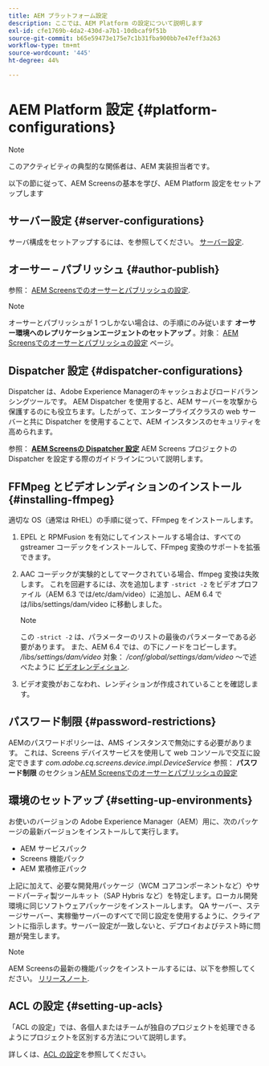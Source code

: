 ```yaml
---
title: AEM プラットフォーム設定
description: ここでは、AEM Platform の設定について説明します
exl-id: cfe1769b-4da2-430d-a7b1-10dbcaf9f51b
source-git-commit: b65e59473e175e7c1b31fba900bb7e47eff3a263
workflow-type: tm+mt
source-wordcount: '445'
ht-degree: 44%

---
```


# AEM Platform 設定  {#platform-configurations}

>[!NOTE]
>
>このアクティビティの典型的な関係者は、AEM 実装担当者です。

以下の節に従って、AEM Screensの基本を学び、AEM Platform 設定をセットアップします

## サーバー設定 {#server-configurations}

サーバ構成をセットアップするには、を参照してください。 [サーバー設定](https://experienceleague.adobe.com/en/docs/experience-manager-screens/user-guide/administering/configuring-screens-introduction#ServerConfiguration).

## オーサー – パブリッシュ {#author-publish}

参照： [AEM Screensでのオーサーとパブリッシュの設定](https://experienceleague.adobe.com/en/docs/experience-manager-screens/user-guide/administering/author-publish/author-and-publish).

>[!NOTE]
>
>オーサーとパブリッシュが 1 つしかない場合は、の手順にのみ従います **オーサー環境へのレプリケーションエージェントのセットアップ** 。対象： [AEM Screensでのオーサーとパブリッシュの設定](https://experienceleague.adobe.com/en/docs/experience-manager-screens/user-guide/administering/author-publish/author-and-publish) ページ。

## Dispatcher 設定 {#dispatcher-configurations}

Dispatcher は、Adobe Experience Managerのキャッシュおよびロードバランシングツールです。 AEM Dispatcher を使用すると、AEM サーバーを攻撃から保護するのにも役立ちます。したがって、エンタープライズクラスの web サーバーと共に Dispatcher を使用することで、AEM インスタンスのセキュリティを高められます。

参照： **[AEM Screensの Dispatcher 設定](https://experienceleague.adobe.com/en/docs/experience-manager-screens/user-guide/administering/dispatcher-configurations-aem-screens)** AEM Screens プロジェクトの Dispatcher を設定する際のガイドラインについて説明します。

## FFMpeg とビデオレンディションのインストール {#installing-ffmpeg}

適切な OS（通常は RHEL）の手順に従って、FFmpeg をインストールします。

1. EPEL と RPMFusion を有効にしてインストールする場合は、すべての gstreamer コーデックをインストールして、FFmpeg 変換のサポートを拡張できます。
1. AAC コーデックが実験的としてマークされている場合、ffmpeg 変換は失敗します。 これを回避するには、次を追加します `-strict -2` をビデオプロファイル（AEM 6.3 では/etc/dam/video）に追加し、AEM 6.4 では/libs/settings/dam/video に移動しました。

   >[!NOTE]
   >
   >この `-strict -2` は、パラメーターのリストの最後のパラメーターである必要があります。 また、AEM 6.4 では、の下にノードをコピーします。 */libs/settings/dam/video* 対象： */conf/global/settings/dam/video* ～で述べたように [ビデオレンディション](https://experienceleague.adobe.com/en/docs/experience-manager-screens/user-guide/authoring/product-features/generating-renditions).
1. ビデオ変換がおこなわれ、レンディションが作成されていることを確認します。

## パスワード制限 {#password-restrictions}

AEMのパスワードポリシーは、AMS インスタンスで無効にする必要があります。 これは、Screens デバイスサービスを使用して web コンソールで交互に設定できます *com.adobe.cq.screens.device.impl.DeviceService*
参照： **パスワード制限** のセクション[AEM Screensでのオーサーとパブリッシュの設定](https://experienceleague.adobe.com/en/docs/experience-manager-screens/user-guide/administering/author-publish/author-and-publish)

## 環境のセットアップ {#setting-up-environments}

お使いのバージョンの Adobe Experience Manager（AEM）用に、次のパッケージの最新バージョンをインストールして実行します。

* AEM サービスパック
* Screens 機能パック
* AEM 累積修正パック

上記に加えて、必要な開発用パッケージ（WCM コアコンポーネントなど）やサードパーティ製ツールキット（SAP Hybris など）を特定します。ローカル開発環境に同じソフトウェアパッケージをインストールします。 QA サーバー、ステージサーバー、実稼働サーバーのすべてで同じ設定を使用するように、クライアントに指示します。サーバー設定が一致しないと、デプロイおよびテスト時に問題が発生します。

>[!NOTE]
>
>AEM Screensの最新の機能パックをインストールするには、以下を参照してください。 [リリースノート](https://experienceleague.adobe.com/en/docs/experience-manager-screens/user-guide/aem-screens-introduction).

## ACL の設定 {#setting-up-acls}

「ACL の設定」では、各個人またはチームが独自のプロジェクトを処理できるようにプロジェクトを区別する方法について説明します。

詳しくは、[ACL の設定](https://experienceleague.adobe.com/en/docs/experience-manager-screens/user-guide/administering/setting-up-acls)を参照してください。
